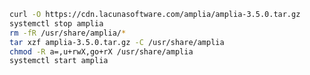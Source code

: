 ﻿```sh
curl -O https://cdn.lacunasoftware.com/amplia/amplia-3.5.0.tar.gz
systemctl stop amplia
rm -fR /usr/share/amplia/*
tar xzf amplia-3.5.0.tar.gz -C /usr/share/amplia
chmod -R a=,u+rwX,go+rX /usr/share/amplia
systemctl start amplia
```
